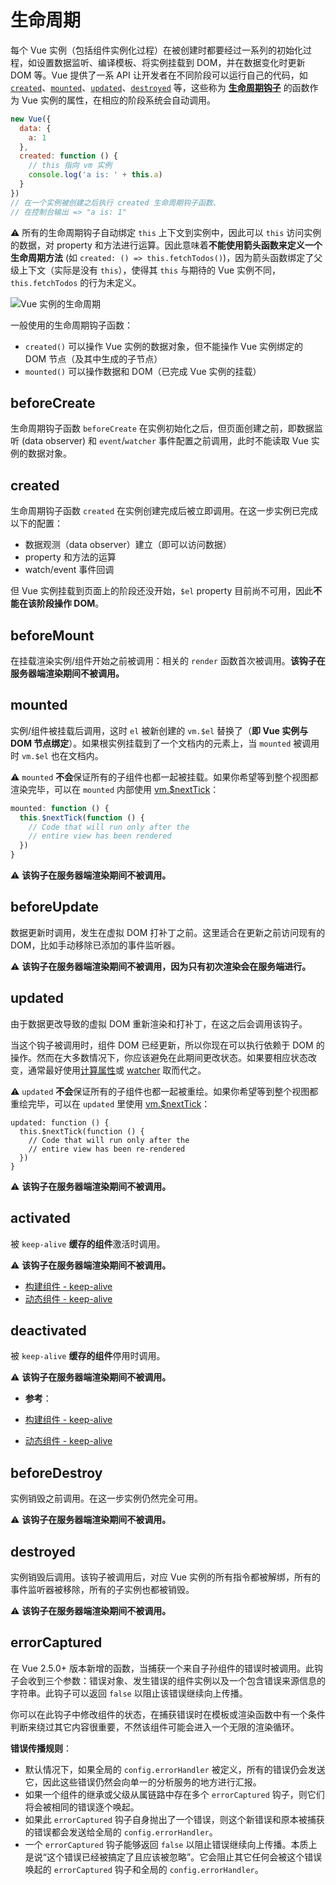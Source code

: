 # 生命周期
每个 Vue 实例（包括组件实例化过程）在被创建时都要经过一系列的初始化过程，如设置数据监听、编译模板、将实例挂载到 DOM，并在数据变化时更新 DOM 等。Vue 提供了一系 API 让开发者在不同阶段可以运行自己的代码，如 [`created`](https://cn.vuejs.org/v2/api/#created)、[`mounted`](https://cn.vuejs.org/v2/api/#mounted)、[`updated`](https://cn.vuejs.org/v2/api/#updated)、[`destroyed`](https://cn.vuejs.org/v2/api/#destroyed) 等，这些称为 **[生命周期钩子](https://cn.vuejs.org/v2/api/#选项-生命周期钩子)** 的函数作为 Vue 实例的属性，在相应的阶段系统会自动调用。

```js
new Vue({
  data: {
    a: 1
  },
  created: function () {
    // this 指向 vm 实例
    console.log('a is: ' + this.a)
  }
})
// 在一个实例被创建之后执行 created 生命周期钩子函数、
// 在控制台输出 => "a is: 1"
```

:warning: 所有的生命周期钩子自动绑定 `this` 上下文到实例中，因此可以 `this` 访问实例的数据，对 property 和方法进行运算。因此意味着**不能使用箭头函数来定义一个生命周期方法** (如 `created: () => this.fetchTodos()`)，因为箭头函数绑定了父级上下文（实际是没有 `this`），使得其 `this` 与期待的 Vue 实例不同，`this.fetchTodos` 的行为未定义。

![Vue 实例的生命周期](_v_images/20200522163734969_7300.png)

一般使用的生命周期钩子函数：

* `created()`  可以操作 Vue 实例的数据对象，但不能操作 Vue 实例绑定的 DOM 节点（及其中生成的子节点）
* `mounted()` 可以操作数据和 DOM（已完成 Vue 实例的挂载）

## beforeCreate
生命周期钩子函数 `beforeCreate` 在实例初始化之后，但页面创建之前，即数据监听 (data observer) 和 `event`/`watcher` 事件配置之前调用，此时不能读取 Vue 实例的数据对象。

## created
生命周期钩子函数 `created` 在实例创建完成后被立即调用。在这一步实例已完成以下的配置：

* 数据观测（data observer）建立（即可以访问数据）
* property 和方法的运算
* watch/event 事件回调

但 Vue 实例挂载到页面上的阶段还没开始，`$el` property 目前尚不可用，因此**不能在该阶段操作 DOM**。

## beforeMount
在挂载渲染实例/组件开始之前被调用：相关的 `render` 函数首次被调用。**该钩子在服务器端渲染期间不被调用。**

## mounted
实例/组件被挂载后调用，这时 `el` 被新创建的 `vm.$el` 替换了（**即 Vue 实例与 DOM 节点绑定**）。如果根实例挂载到了一个文档内的元素上，当 `mounted` 被调用时 `vm.$el` 也在文档内。

:warning: `mounted` **不会**保证所有的子组件也都一起被挂载。如果你希望等到整个视图都渲染完毕，可以在 `mounted` 内部使用 [vm.$nextTick](https://cn.vuejs.org/v2/api/#vm-nextTick)：

```js
mounted: function () {
  this.$nextTick(function () {
    // Code that will run only after the
    // entire view has been rendered
  })
}
```

:warning: **该钩子在服务器端渲染期间不被调用。**

## beforeUpdate
数据更新时调用，发生在虚拟 DOM 打补丁之前。这里适合在更新之前访问现有的 DOM，比如手动移除已添加的事件监听器。

:warning: **该钩子在服务器端渲染期间不被调用，因为只有初次渲染会在服务端进行。**

## updated
由于数据更改导致的虚拟 DOM 重新渲染和打补丁，在这之后会调用该钩子。

当这个钩子被调用时，组件 DOM 已经更新，所以你现在可以执行依赖于 DOM 的操作。然而在大多数情况下，你应该避免在此期间更改状态。如果要相应状态改变，通常最好使用[计算属性](https://cn.vuejs.org/v2/api/#computed)或 [watcher](https://cn.vuejs.org/v2/api/#watch) 取而代之。

:warning: `updated` **不会**保证所有的子组件也都一起被重绘。如果你希望等到整个视图都重绘完毕，可以在 `updated` 里使用 [vm.$nextTick](https://cn.vuejs.org/v2/api/#vm-nextTick)：

```
updated: function () {
  this.$nextTick(function () {
    // Code that will run only after the
    // entire view has been re-rendered
  })
}
```

:warning: **该钩子在服务器端渲染期间不被调用。**

## activated
被 `keep-alive` **缓存的组件**激活时调用。

:warning: **该钩子在服务器端渲染期间不被调用。**

- [构建组件 \- keep-alive](https://cn.vuejs.org/v2/api/#keep-alive)
- [动态组件 \- keep-alive](https://cn.vuejs.org/v2/guide/components-dynamic-async.html#%E5%9C%A8%E5%8A%A8%E6%80%81%E7%BB%84%E4%BB%B6%E4%B8%8A%E4%BD%BF%E7%94%A8-keep-alive)

## deactivated
被 `keep-alive` **缓存的组件**停用时调用。

:warning: **该钩子在服务器端渲染期间不被调用。**

- **参考**：

- [构建组件 \- keep-alive](https://cn.vuejs.org/v2/api/#keep-alive)
- [动态组件 \- keep-alive](https://cn.vuejs.org/v2/guide/components-dynamic-async.html#%E5%9C%A8%E5%8A%A8%E6%80%81%E7%BB%84%E4%BB%B6%E4%B8%8A%E4%BD%BF%E7%94%A8-keep-alive)

## beforeDestroy
实例销毁之前调用。在这一步实例仍然完全可用。

:warning: **该钩子在服务器端渲染期间不被调用。**

## destroyed
实例销毁后调用。该钩子被调用后，对应 Vue 实例的所有指令都被解绑，所有的事件监听器被移除，所有的子实例也都被销毁。

:warning: **该钩子在服务器端渲染期间不被调用。**

## errorCaptured
在 Vue 2.5.0+ 版本新增的函数，当捕获一个来自子孙组件的错误时被调用。此钩子会收到三个参数：错误对象、发生错误的组件实例以及一个包含错误来源信息的字符串。此钩子可以返回 `false` 以阻止该错误继续向上传播。

你可以在此钩子中修改组件的状态，在捕获错误时在模板或渲染函数中有一个条件判断来绕过其它内容很重要，不然该组件可能会进入一个无限的渲染循环。

**错误传播规则**：

- 默认情况下，如果全局的 `config.errorHandler` 被定义，所有的错误仍会发送它，因此这些错误仍然会向单一的分析服务的地方进行汇报。
- 如果一个组件的继承或父级从属链路中存在多个 `errorCaptured` 钩子，则它们将会被相同的错误逐个唤起。
- 如果此 `errorCaptured` 钩子自身抛出了一个错误，则这个新错误和原本被捕获的错误都会发送给全局的 `config.errorHandler`。
- 一个 `errorCaptured` 钩子能够返回 `false` 以阻止错误继续向上传播。本质上是说“这个错误已经被搞定了且应该被忽略”。它会阻止其它任何会被这个错误唤起的 `errorCaptured` 钩子和全局的 `config.errorHandler`。